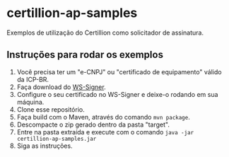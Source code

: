 # certillion-ap-samples


Exemplos de utilização do Certillion como solicitador de assinatura.

## Instruções para rodar os exemplos

1. Você precisa ter um "e-CNPJ" ou "certificado de equipamento" válido da ICP-BR.
2. Faça download do [WS-Signer](https://download.certillion.com/ws-signer).
3. Configure o seu certificado no WS-Signer e deixe-o rodando em sua máquina.
4. Clone esse repositório.
5. Faça build com o Maven, através do comando `mvn package`.
6. Descompacte o zip gerado dentro da pasta "target".
7. Entre na pasta extraída e execute com o comando `java -jar certillion-ap-samples.jar`
8. Siga as instruções.

